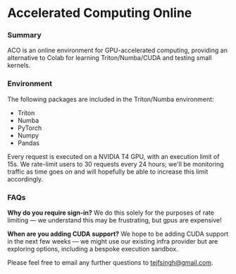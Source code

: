 # Accelerated Computing Online

### Summary
ACO is an online environment for GPU-accelerated computing, providing an alternative to Colab for learning Triton/Numba/CUDA and testing small kernels.

### Environment
The following packages are included in the Triton/Numba environment:
- Triton
- Numba
- PyTorch
- Numpy
- Pandas

Every request is executed on a NVIDIA T4 GPU, with an execution limit of 15s. We rate-limit users to 30 requests every 24 hours; we'll be monitoring traffic as time goes on and will hopefully be able to increase this limit accordingly.

### FAQs

**Why do you require sign-in?**
We do this solely for the purposes of rate limiting — we understand this may be frustrating, but gpus are expensive!

**When are you adding CUDA support?**
We hope to be adding CUDA support in the next few weeks — we might use our existing infra provider but are exploring options, including a bespoke execution sandbox.

Please feel free to email any further questions to tejfsingh@gmail.com.